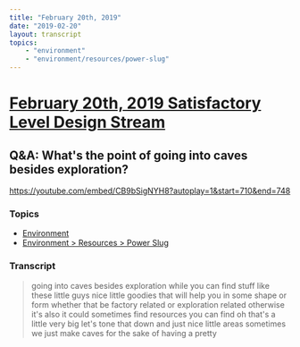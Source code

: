 ```yaml
---
title: "February 20th, 2019"
date: "2019-02-20"
layout: transcript
topics: 
    - "environment"
    - "environment/resources/power-slug"
---
```

# [February 20th, 2019 Satisfactory Level Design Stream](../2019-02-20.md)
## Q&A: What's the point of going into caves besides exploration?
https://youtube.com/embed/CB9bSigNYH8?autoplay=1&start=710&end=748
### Topics
* [Environment](../topics/environment.md)
* [Environment > Resources > Power Slug](../topics/environment/resources/power-slug.md)

### Transcript

> going into caves besides exploration
> while you can find stuff like these
> little guys nice little goodies that
> will help you in some shape or form
> whether that be factory related or
> exploration related otherwise it's also
> it could sometimes find resources you
> can find oh that's a little very big
> let's tone that down and just nice
> little areas sometimes we just make
> caves for the sake of having a pretty
